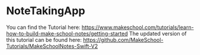 # NoteTakingApp
You can find the Tutorial here: https://www.makeschool.com/tutorials/learn-how-to-build-make-school-notes/getting-started
The updated version of this tutorial can be found here: https://github.com/MakeSchool-Tutorials/MakeSchoolNotes-Swift-V2
